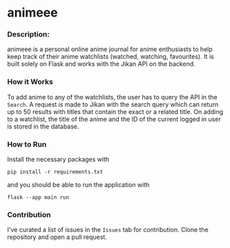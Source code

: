 # animeee

### Description:
animeee is a personal online anime journal for anime enthusiasts to help keep track of their anime watchlists (watched, watching, favourites). It is built solely on Flask and works with the Jikan API on the backend.

### How it Works
To add anime to any of the watchlists, the user has to query the API in the `Search`. A request is made to Jikan with the search query which can return up to 50 results with titles that contain the exact or a related title. On adding to a watchlist, the title of the anime and the ID of the current logged in user is stored in the database.

### How to Run
Install the necessary packages with 
```
pip install -r requirements.txt
```
and you should be able to run the application with
```
flask --app main run
```

### Contribution

I've curated a list of issues in the `Issues` tab for contribution. Clone the repository and open a pull request.
